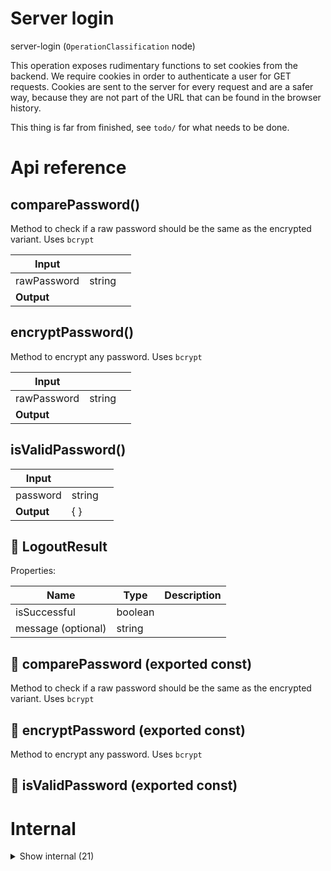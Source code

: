 # Server login

server-login (`OperationClassification` node)

This operation exposes rudimentary functions to set cookies from the backend. We require cookies in order to authenticate a user for GET requests. Cookies are sent to the server for every request and are a safer way, because they are not part of the URL that can be found in the browser history.

This thing is far from finished, see `todo/` for what needs to be done.




# Api reference

## comparePassword()

Method to check if a raw password should be the same as the encrypted variant. Uses `bcrypt`


| Input      |    |    |
| ---------- | -- | -- |
| rawPassword | string |  |,| encryptedPassword | string |  |
| **Output** |    |    |



## encryptPassword()

Method to encrypt any password. Uses `bcrypt`


| Input      |    |    |
| ---------- | -- | -- |
| rawPassword | string |  |
| **Output** |    |    |



## isValidPassword()

| Input      |    |    |
| ---------- | -- | -- |
| password | string |  |
| **Output** | {  }   |    |



## 🔹 LogoutResult

Properties: 

 | Name | Type | Description |
|---|---|---|
| isSuccessful  | boolean |  |
| message (optional) | string |  |



## 📄 comparePassword (exported const)

Method to check if a raw password should be the same as the encrypted variant. Uses `bcrypt`


## 📄 encryptPassword (exported const)

Method to encrypt any password. Uses `bcrypt`


## 📄 isValidPassword (exported const)

# Internal

<details><summary>Show internal (21)</summary>
    
  # addAuthenticationMethod()

core function for `addPersonAuthenticationMethod` and `addDeviceAuthenticatedMethod`


| Input      |    |    |
| ---------- | -- | -- |
| - | | |
| **Output** |    |    |



## addDeviceAuthenticatedMethod()

sends an email or sms, or already confirms in case of emailPassword


TODO: ensure this wraps `addAuthenticationMethod` and adds it to `Device` after that.


| Input      |    |    |
| ---------- | -- | -- |
| deviceId | string |  |,| method | `AuthenticationMethodMethod` |  |,| handle | string | most of the time, this is a username, but can also be phone number or email or so |,| credential (optional) | string |  |
| **Output** |    |    |



## addDeviceAuthenticationMethodConfirm()

adds an `authenticatedMethod` to `Device` after the OTP is correct

For now, only handles methods `phoneNumber` and `email`

TODO: extrahere the core into `addAuthenticationMethodConfirm` and use it in this one and make also `addPersonAuthenticationMethodConfirm`


| Input      |    |    |
| ---------- | -- | -- |
| deviceId | string | device id |,| method | `AuthenticationMethodMethod` |  |,| otp | number | one time password |
| **Output** |    |    |



## addPersonAuthenticationMethod()

adds an `authenticationMethod` to `Person`

relies on `addAuthenticationMethod`

TODO: ensure this wraps `addAuthenticationMethod` and adds it to `Device` after that.


| Input      |    |    |
| ---------- | -- | -- |
| - | | |
| **Output** |    |    |



## isPhoneNumber()

TODO: Implement this


| Input      |    |    |
| ---------- | -- | -- |
| phoneNumber | string |  |
| **Output** | {  }   |    |



## login()

attaches the `Device` with `authToken` (`id`) to a `Person` once all required authenticationMethods are provided. If not, it needs to return the required authenticationMethods so the user can attach those to the device until loggin is successful.


| Input      |    |    |
| ---------- | -- | -- |
| deviceId | string |  |
| **Output** |    |    |



## logoutPostApi()

Uses cookies (https://serverjs.io/documentation/reply/#cookie-) to logout

Needed for having `authToken` with GET as well in a safe manner (e.g. for images)


| Input      |    |    |
| ---------- | -- | -- |
| - | | |
| **Output** |    |    |



## removeDeviceAuthenticationMethod()

removes an `authenticatedMethod` from `Device`


| Input      |    |    |
| ---------- | -- | -- |
| - | | |
| **Output** |    |    |



## removePersonAuthenticationMethod()

removes an `authenticationMethod` from `Person`


| Input      |    |    |
| ---------- | -- | -- |
| - | | |
| **Output** |    |    |



## signup()

Creates a new `Person` for a `Device`. Adds that person to the `Device`.

- Can only be done if authentication is not applied on an existing person already.
- Can only be done with at least one authenticationMethod
- Function is wrappable


| Input      |    |    |
| ---------- | -- | -- |
| deviceId | string |  |,| personData | { authorizations: `Authorization`[], <br />credits: number, <br />dataEntries: `PersonInformationValue`[], <br />interestSlugs: `Slug`[], <br />media: `PersonSocialMedia`[], <br />name: string, <br />slug: string, <br />pictureImage: `BackendAsset`, <br />groupSlugs?: `Slug`[], <br />requiredAuthenticationMethods?: `AuthenticationMethodMethod`[], <br />amountAuthenticationMethodsRequired?: number, <br /> } | Data required for creating a `Person`. Can be filled in by the user partly, but also partly automatically |
| **Output** |    |    |



## 🔹 LoginResult

Properties: 

 | Name | Type | Description |
|---|---|---|
| isSuccessful  | boolean |  |
| message (optional) | string |  |



## 📄 addAuthenticationMethod (exported const)

core function for `addPersonAuthenticationMethod` and `addDeviceAuthenticatedMethod`


## 📄 addDeviceAuthenticatedMethod (exported const)

sends an email or sms, or already confirms in case of emailPassword


TODO: ensure this wraps `addAuthenticationMethod` and adds it to `Device` after that.


## 📄 addDeviceAuthenticationMethodConfirm (exported const)

adds an `authenticatedMethod` to `Device` after the OTP is correct

For now, only handles methods `phoneNumber` and `email`

TODO: extrahere the core into `addAuthenticationMethodConfirm` and use it in this one and make also `addPersonAuthenticationMethodConfirm`


## 📄 addPersonAuthenticationMethod (exported const)

adds an `authenticationMethod` to `Person`

relies on `addAuthenticationMethod`

TODO: ensure this wraps `addAuthenticationMethod` and adds it to `Device` after that.


## 📄 isPhoneNumber (exported const)

TODO: Implement this


## 📄 login (exported const)

attaches the `Device` with `authToken` (`id`) to a `Person` once all required authenticationMethods are provided. If not, it needs to return the required authenticationMethods so the user can attach those to the device until loggin is successful.


## 📄 logoutPostApi (exported const)

Uses cookies (https://serverjs.io/documentation/reply/#cookie-) to logout

Needed for having `authToken` with GET as well in a safe manner (e.g. for images)


## 📄 removeDeviceAuthenticationMethod (exported const)

removes an `authenticatedMethod` from `Device`


## 📄 removePersonAuthenticationMethod (exported const)

removes an `authenticationMethod` from `Person`


## 📄 signup (exported const)

Creates a new `Person` for a `Device`. Adds that person to the `Device`.

- Can only be done if authentication is not applied on an existing person already.
- Can only be done with at least one authenticationMethod
- Function is wrappable
  </details>

